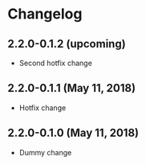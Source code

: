 # Changelog

## 2.2.0-0.1.2 (upcoming)

* Second hotfix change

## 2.2.0-0.1.1 (May 11, 2018)

* Hotfix change

## 2.2.0-0.1.0 (May 11, 2018)

* Dummy change

